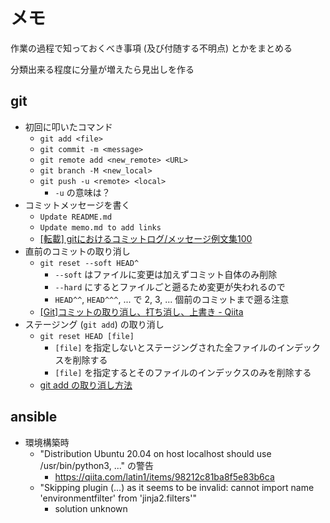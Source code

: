 # メモ
作業の過程で知っておくべき事項 (及び付随する不明点) とかをまとめる

分類出来る程度に分量が増えたら見出しを作る

## git
- 初回に叩いたコマンド
    - `git add <file>`
    - `git commit -m <message>`
    - `git remote add <new_remote> <URL>`
    - `git branch -M <new_local>`
    - `git push -u <remote> <local>`
        - `-u` の意味は？
- コミットメッセージを書く
    - `Update README.md`
    - `Update memo.md to add links`
    - [\[転載\] gitにおけるコミットログ/メッセージ例文集100](https://gist.github.com/mono0926/e6ffd032c384ee4c1cef5a2aa4f778d7)
- 直前のコミットの取り消し
    - `git reset --soft HEAD^`
        - `--soft` はファイルに変更は加えずコミット自体のみ削除
        - `--hard` にするとファイルごと遡るため変更が失われるので
        - `HEAD^^`, `HEAD^^^`, ... で 2, 3, ... 個前のコミットまで遡る注意
    - [\[Git\]コミットの取り消し、打ち消し、上書き - Qiita](https://qiita.com/shuntaro_tamura/items/06281261d893acf049ed)
- ステージング (`git add`) の取り消し
    - `git reset HEAD [file]`
        - `[file]` を指定しないとステージングされた全ファイルのインデックスを削除する
        - `[file]` を指定するとそのファイルのインデックスのみを削除する
    - [git add の取り消し方法](https://proengineer.internous.co.jp/content/columnfeature/6969)

## ansible
- 環境構築時
    - "Distribution Ubuntu 20.04 on host localhost should use /usr/bin/python3, ..." の警告
        - https://qiita.com/latin1/items/98212c81ba8f5e83b6ca
    - "Skipping plugin (...) as it seems to be invalid: cannot import name 'environmentfilter' from 'jinja2.filters'"
        - solution unknown
